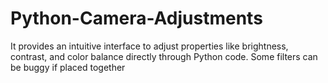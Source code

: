 # Python-Camera-Adjustments
 It provides an intuitive interface to adjust properties like brightness, contrast, and color balance directly through Python code. Some filters can be buggy if placed together
